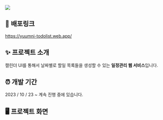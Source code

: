 <img src="https://capsule-render.vercel.app/api?type=waving&height=180&section=header&text=윰니의%20투두리스트&fontSize=65&fontColor=ffffff&color=timeGradient" />

## 🔗 배포링크

<a href="https://yuumni-todolist.web.app/">https://yuumni-todolist.web.app/</a>

## ✨ 프로젝트 소개

캘린더 UI를 통해서 날짜별로 할일 목록들을 생성할 수 있는 **일정관리 웹 서비스**입니다.

## ⏰ 개발 기간

2023 / 10 / 23 ~ 계속 진행 중에 있습니다.

## 🖥️ 프로젝트 화면
